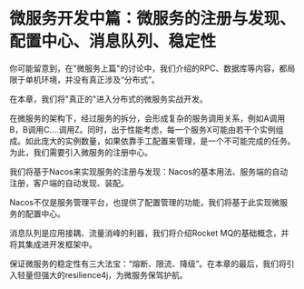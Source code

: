 # 微服务开发中篇：微服务的注册与发现、配置中心、消息队列、稳定性

你可能留意到，在"微服务上篇"的讨论中，我们介绍的RPC、数据库等内容，都局限于单机环境，并没有真正涉及“分布式”。

在本章，我们将"真正的"进入分布式的微服务实战开发。

在微服务的架构下，经过服务的拆分，会形成复杂的服务调用关系，例如A调用B，B调用C....调用Z。同时，出于性能考虑，每一个服务X可能由若干个实例组成。如此庞大的实例数量，如果依靠手工配置来管理，是一个不可能完成的任务。为此，我们需要引入微服务的注册中心。

我们将基于Nacos来实现服务的注册与发现：Nacos的基本用法、服务端的自动注册，客户端的自动发现、装配。

Nacos不仅是服务管理平台，也提供了配置管理的功能，我们将基于此实现微服务的配置中心。

消息队列是应用接耦、流量消峰的利器，我们将介绍Rocket MQ的基础概念，并将其集成进开发框架中。

保证微服务的稳定性有三大法宝：“熔断、限流、降级”。在本章的最后，我们将引入轻量但强大的resilience4j，为微服务保驾护航。
